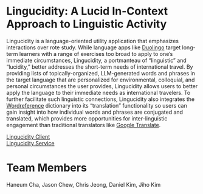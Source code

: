 # Lingucidity: A Lucid In-Context Approach to Linguistic Activity
Lingucidity is a language-oriented utility application that emphasizes interactions over rote study. While language apps like [Duolingo](https://www.duolingo.com/) target long-term learners with a range of exercises too broad to apply to one’s immediate circumstances, Lingucidity, a portmanteau of “linguistic” and “lucidity,” better addresses the short-term needs of international travel. By providing lists of topically-organized, LLM-generated words and phrases in the target language that are personalized for environmental, colloquial, and personal circumstances the user provides, Lingucidity allows users to better apply the language to their immediate needs as international travelers. To further facilitate such linguistic connections, Lingucidity also integrates the [Wordreference](https://wordreference.com/) dictionary into its “translation” functionality so users can gain insight into how individual words and phrases are conjugated and translated, which provides more opportunities for inter-linguistic engagement than traditional translators like [Google Translate](https://translate.google.com/).

[Lingucidity Client](https://github.com/Team-Equipo/client)\
[Lingucidity Service](https://github.com/Team-Equipo/service)

# Team Members
Haneum Cha, Jason Chew, Chris Jeong, Daniel Kim, Jiho Kim
